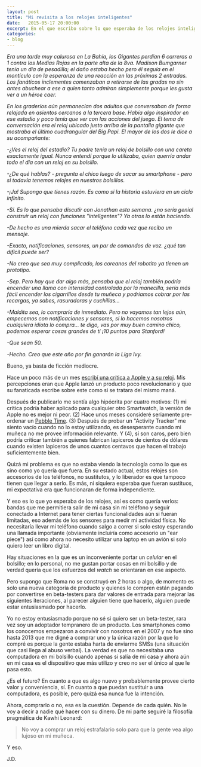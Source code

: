 ```yaml
---
layout: post
title: "Mi revisita a los relojes inteligentes"
date:   2015-05-17 20:00:00
excerpt: En el que escribo sobre lo que esperaba de los relojes inteligentes y como a veces hay que ver a la tecnología por cómo es y no como quisiera que fuera.
categories:
- blog
---
```

*Era una tarde muy calurosa en La Bahía, los Gigantes perdían 6 carreras a 1 contra los Medias Rojas en la parte alta de la 8va. Madison Bumgarner tenía un día de pesadilla; el daño estaba hecho pero él seguía en el montículo con la esperanza de una reacción en las próximas 2 entradas. Los fanáticos inclementes comenzaban a retirarse de las gradas no sin antes abuchear a ese a quien tanto admiran simplemente porque les gusta ver a un héroe caer.*

*En los graderíos aún permanecían dos adultos que conversaban de forma relajada en asientos cercanos a la tercera base. Había algo inspirador en ese estadio y poco tenía que ver con las acciones del juego. El tema de conversación era el reloj ubicado justo arriba de la pantalla gigante que mostraba el último cuadrangular del Big Papi. El mayor de los dos le dice a su acompañante:*

*-¿Ves el reloj del estadio? Tu padre tenía un reloj de bolsillo con una careta exactamente igual. Nunca entendí porque lo utilizaba, quien querría andar todo el día con un reloj en su bolsillo.*

*-¿De qué hablas? - pregunta el chico luego de sacar su smartphone - pero si todavía tenemos relojes en nuestros bolsillos.* 

*-¡Ja! Supongo que tienes razón. Es como si la historia estuviera en un ciclo infinito.*

*-Sí. Es lo que pensaba discutir con Jonathan esta semana. ¿no sería genial construir un reloj con funciones "inteligentes"? Ya otros lo están haciendo.*

*-De hecho es una mierda sacar el teléfono cada vez que recibo un mensaje.*

*-Exacto, notificaciones, sensores, un par de comandos de voz. ¿qué tan difícil puede ser?*

*-No creo que sea muy complicado, los coreanos del robotito ya tienen un prototipo.*

*-Sep. Pero hay que dar algo más, pensaba que el reloj también podría encender una llama con intensidad controlada por la manecilla, sería más fácil encender los cigarrillos desde tu muñeca y podríamos cobrar por las recargas, ya sabes, rasuradoras y cuchillas...*

*-Maldita sea, lo compraría de inmediato. Pero no vayamos tan lejos aún, empecemos con notificaciones y sensores, si lo hacemos nosotros cualquiera idiota lo compra... te digo, vas por muy buen camino chico, podemos esperar cosas grandes de tí ¡10 puntos para Stanford!*

*-Que sean 50.*

*-Hecho. Creo que este año por fin ganarán la Liga Ivy.*

Bueno, ya basta de ficción mediocre.

Hace un poco más de un mes [escribí una crítica a Apple y a su reloj](http://www.jdzarate.com/blog/2015/04/09/mis-opiniones-no-populares-apple-inc.html). Mis percepciones eran que Apple lanzó un producto poco revolucionario y que su fanaticada escribe sobre este como si se tratara del mismo maná. 

Después de publicarlo me sentía algo hipócrita por cuatro motivos: (1) mi crítica podría haber aplicado para cualquier otro Smartwatch, la versión de Apple no es mejor ni peor. (2) Hace unos meses consideré seriamente pre-ordenar un [Pebble Time](https://getpebble.com/pebble_time). (3) Después de probar un "Activity Tracker" me siento vacío cuando no lo estoy utilizando, es desesperante cuando mi muñeca no me provee información relevante. Y (4), sí son caros, pero bien podría criticar también a quienes fabrican lapiceros de cientos de dólares cuando existen lapiceros de unos cuantos centavos que hacen el trabajo suficientemente bien.

Quizá mi problema es que no estaba viendo la tecnología como lo que es sino como yo quería que fuera. En su estado actual, estos relojes son accesorios de los teléfonos, no sustitutos, y lo liberador es que tampoco tienen que llegar a serlo. Es más, ni siquiera esperaba que fueran sustituos, mi expectativa era que funcionaran de forma independiente.

Y eso es lo que yo esperaba de los relojes, así es como quería verlos: bandas que me permitiera salir de mi casa sin mi teléfono y seguir conectado a Internet para tener ciertas funcionalidades aún si fueran limitadas, eso además de los sensores para medir mi actividad física. No necesitaría llevar mi teléfono cuando salgo a correr si solo estoy esperando una llamada importante (obviamente incluiría como accesorio un "ear piece") así como ahora no necesito utilizar una laptop en un avión si solo quiero leer un libro digital. 

Hay situaciones en la que es un inconveniente portar un *celular* en el bolsillo; en lo personal, no me gustan portar cosas en mi bolsillo y de verdad quería que los esfuerzos del *watch* se orientaran en ese aspecto.

Pero supongo que Roma no se construyó en 2 horas o algo, de momento es solo una nueva categoría de producto y quienes lo compren están pagando por convertirse en beta-testers para dar valores de entrada para mejorar las siguientes iteraciones, al parecer alguien tiene que hacerlo, alguien puede estar entusiasmado por hacerlo.

Yo no estoy entusiasmado porque no sé si quiero ser un beta-tester, rara vez soy un adoptador tempranero de un producto. Los smartphones como los conocemos empezaron a convivir con nosotros en el 2007 y no fue sino hasta 2013 que me digné a comprar uno y la única razón por la que lo compré es porque la gente estaba harta de enviarme SMSs (una situación que casi llega al abuso verbal). La verdad es que no necesitaba una computadora en mi bolsillo cuando apenas si salía de mi casa y ahora aún en mi casa es el dispositivo que más utilizo y creo no ser el único al que le pasa esto.

¿Es el futuro? En cuanto a que es algo nuevo y probablemente provee cierto valor y conveniencia, sí. En cuanto a que puedan sustituir a una computadora, es posible, pero quizá esa nunca fue la intención.

Ahora, comprarlo o no, esa es la cuestión. Depende de cada quién. No le voy a decir a nadie qué hacer con su dinero. De mi parte seguiré la filosofía pragmática de Kawhi Leonard:

> No voy a comprar un reloj estrafalario solo para que la gente vea algo lujoso en mi muñeca.

Y eso. 

J.D.
